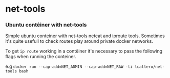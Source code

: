 # net-tools
### Ubuntu contêiner with net-tools

Simple ubuntu conteiner with net-tools netcat and iproute tools. Sometimes it's quite usefull to check routes play around private docker networks.

To get `ip route` working in a contêiner it's necessary to pass the following flags when running the conteiner.

e.g `docker run --cap-add=NET_ADMIN --cap-add=NET_RAW -ti lcallero/net-tools bash`
